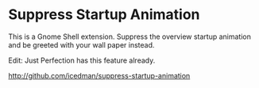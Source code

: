 # Suppress Startup Animation

This is a Gnome Shell extension. Suppress the overview startup animation and be greeted with your wall paper instead.

Edit: Just Perfection has this feature already.

http://github.com/icedman/suppress-startup-animation
